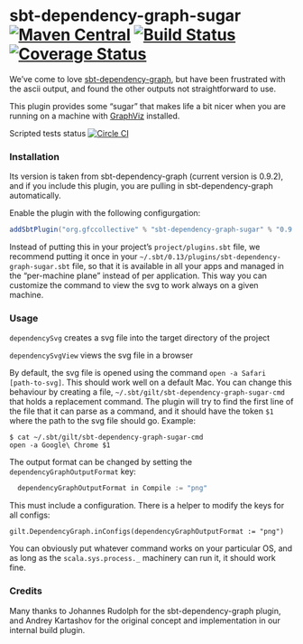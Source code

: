 # sbt-dependency-graph-sugar [![Maven Central](https://maven-badges.herokuapp.com/maven-central/org.gfccollective/sbt-dependency-graph-sugar/badge.svg?style=plastic)](https://maven-badges.herokuapp.com/maven-central/org.gfccollective/sbt-dependency-graph-sugar) [![Build Status](https://github.com/gfc-collective/sbt-dependency-graph-sugar/workflows/Scala%20CI/badge.svg)](https://github.com/gfc-collective/sbt-dependency-graph-sugar/actions) [![Coverage Status](https://coveralls.io/repos/gfc-collective/sbt-dependency-graph-sugar/badge.svg?branch=master&service=github)](https://coveralls.io/github/gfc-collective/sbt-dependency-graph-sugar?branch=master)

We’ve come to love [sbt-dependency-graph](https://github.com/jrudolph/sbt-dependency-graph), but have been frustrated with the ascii output, and found the other outputs not straightforward to use.

This plugin provides some “sugar” that makes life a bit nicer when you are running on a machine with [GraphViz](http://www.graphviz.org/) installed.

Scripted tests status [![Circle CI](https://circleci.com/gh/gilt/sbt-dependency-graph-sugar/tree/master.svg?style=svg)](https://circleci.com/gh/gilt/sbt-dependency-graph-sugar/tree/master)

### Installation

Its version is taken from sbt-dependency-graph (current version is 0.9.2), and if you include this plugin, you are pulling in sbt-dependency-graph automatically.

Enable the plugin with the following configurgation:
```scala
addSbtPlugin("org.gfccollective" % "sbt-dependency-graph-sugar" % "0.9.2")
```

Instead of putting this in your project’s ``project/plugins.sbt`` file, we recommend putting it once in your ``~/.sbt/0.13/plugins/sbt-dependency-graph-sugar.sbt`` file, so that it is available in all your apps and managed in the “per-machine plane” instead of per application. This way you can customize the command to view the svg to work always on a given machine.

### Usage

`dependencySvg` creates a svg file into the target directory of the project

`dependencySvgView` views the svg file in a browser

By default, the svg file is opened using the command ``open -a Safari [path-to-svg]``. This should work well on a default Mac. You can change this behaviour by creating a file, ``~/.sbt/gilt/sbt-dependency-graph-sugar-cmd`` that holds a replacement command. The plugin will try to find the first line of the file that it can parse as a command, and it should have the token ``$1`` where the path to the svg file should go.  Example:

	$ cat ~/.sbt/gilt/sbt-dependency-graph-sugar-cmd
	open -a Google\ Chrome $1

The output format can be changed by setting the `dependencyGraphOutputFormat` key:

```scala
  dependencyGraphOutputFormat in Compile := "png"
```

This must include a configuration. There is a helper to modify the keys for all configs:

`gilt.DependencyGraph.inConfigs(dependencyGraphOutputFormat := "png")`

You can obviously put whatever command works on your particular OS, and as long as the `scala.sys.process._` machinery can run it, it should work fine.

### Credits

Many thanks to Johannes Rudolph for the sbt-dependency-graph plugin, and Andrey Kartashov for the original concept and implementation in our internal build plugin.
